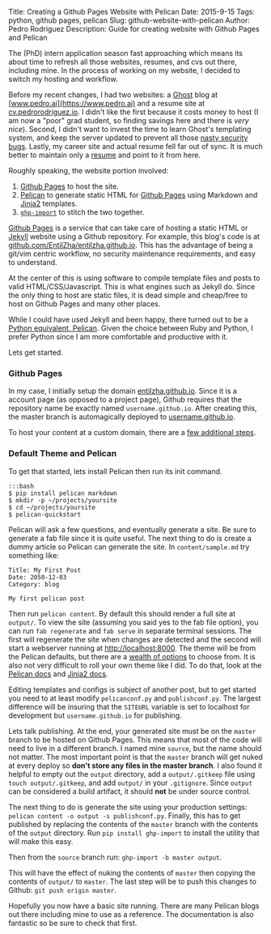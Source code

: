 Title: Creating a Github Pages Website with Pelican
Date: 2015-9-15
Tags: python, github pages, pelican
Slug: github-website-with-pelican
Author: Pedro Rodriguez
Description: Guide for creating website with Github Pages and Pelican

The (PhD) intern application season fast approaching which means its about time to refresh all those websites, resumes,
and cvs out there, including mine. In the process of working on my website, I decided to switch my hosting and workflow.

Before my recent changes, I had two websites: a [Ghost](https://ghost.org/) blog at
[www.pedro.ai](https://www.pedro.ai) and a resume site at [cv.pedrorodriguez.io](http://cv.pedrorodriguez.io).
I didn't like the first because it costs money to host (I am now a "poor" grad student, so finding
savings here and there is *very nice*). Second, I didn't want to invest the time to learn Ghost's templating system, and
keep the server updated to prevent all those
[nasty security bugs](http://www.wired.com/2014/12/most-dangerous-software-bugs-2014/). Lastly, my career site and
actual resume fell far out of sync. It is much better to maintain only a [resume](https://www.pedro.ai/resume.pdf)
and point to it from here.

Roughly speaking, the website portion involved:

1. [Github Pages](https://pages.github.com/) to host the site.
2. [Pelican](http://docs.getpelican.com/en/3.6.3/) to generate static HTML for [Github Pages](https://pages.github.com/)
using Markdown and [Jinja2](http://jinja.pocoo.org/) templates.
3. [`ghp-import`](https://github.com/davisp/ghp-import) to stitch the two together.

[Github Pages](https://pages.github.com/) is a service that can take care of hosting a static HTML or
[Jekyll](http://jekyllrb.com/) website using a Github repository. For
example, this blog's code is at [github.com/EntilZha/entilzha.github.io](https://github.com/EntilZha/entilzha.github.io).
This has the advantage of being a git/vim centric workflow, no security maintenance requirements, and easy to understand.

At the center of this is using software to compile template files and posts to valid HTML/CSS/Javascript. This is
what engines such as Jekyll do. Since the only thing to host are static files, it is dead simple and cheap/free to host
on Github Pages and many other places.

While I could have used Jekyll and been happy, there turned out to be a
[Python equivalent, Pelican](http://docs.getpelican.com/en/3.6.3). Given the choice between Ruby and Python, I
prefer Python since I am more comfortable and productive with it.

Lets get started.

### Github Pages
In my case, I initially setup the domain [entilzha.github.io](https://entilzha.github.io). Since it is a account page
(as opposed to a project page), Github requires that the repository name be exactly named `username.github.io`.
After creating this, the master branch is automagically deployed to [username.github.io](https://entilzha.github.io).

To host your content at a custom domain, there are a
[few additional steps](https://help.github.com/articles/setting-up-a-custom-domain-with-github-pages/).

### Default Theme and Pelican
To get that started, lets
install Pelican then run its init command.

```
:::bash
$ pip install pelican markdown
$ mkdir -p ~/projects/yoursite
$ cd ~/projects/yoursite
$ pelican-quickstart
```

Pelican will ask a few questions, and eventually generate a site. Be sure to generate a fab file since it is quite
useful. The next thing to do is create a dummy article so
Pelican can generate the site. In `content/sample.md` try something like:

```
Title: My First Post
Date: 2050-12-03
Category: blog

My first pelican post
```

Then run `pelican content`. By default this should render a full site at `output/`. To view the site (assuming you said
yes to the fab file option), you can run `fab regenerate` and `fab serve` in separate terminal sessions. The first will regenerate
the site when changes are detected and the second will start a webserver running at
[http://localhost:8000](http://localhost:8000). The theme will be from the Pelican defaults, but there are a
[wealth of options](https://github.com/getpelican/pelican-themes) to choose from. It is also not very difficult to roll
your own theme like I did. To do that, look at the
[Pelican docs](http://docs.getpelican.com/en/3.6.3/pelican-themes.html) and [Jinja2 docs](http://jinja.pocoo.org/).

Editing templates and configs is subject of another post, but to get started you need to at least modify
`pelicanconf.py` and `publishconf.py`. The largest difference will be insuring that the `SITEURL` variable is set to
localhost for development but `username.github.io` for publishing.

Lets talk publishing. At the end, your generated site must be on the `master` branch to be hosted on Github Pages.
This means that most of the code will need to live in a different branch. I named mine `source`, but the name should not
matter. The most important point is that the `master` branch will get nuked at every deploy so **don't store any
files in the master branch**. I also found it helpful to empty out the `output` directory, add a `output/.gitkeep` file
using `touch output/.gitkeep`, and add `output/` in your `.gitignore`. Since `output` can be considered a build
artifact, it should **not** be under source control.

The next thing to do is generate the site using your production settings: `pelican content -o output -s publishconf.py`.
Finally, this has to get published by replacing the contents of the `master` branch with the contents of the `output`
directory. Run `pip install ghp-import` to install the utility that will make this easy.

Then from the `source` branch run: `ghp-import -b master output`.

This will have the effect of nuking the contents of `master` then copying the contents of `output/` to `master`. The
last step will be to push this changes to Github: `git push origin master`.

Hopefully you now have a basic site running. There are many Pelican blogs out there including mine to use as a reference.
The documentation is also fantastic so be sure to check that first.
